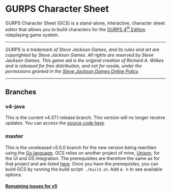 # GURPS Character Sheet

GURPS Character Sheet (GCS) is a stand-alone, interactive, character sheet editor that allows you to build characters
for the [GURPS 4<sup>th</sup> Edition](http://www.sjgames.com/gurps) roleplaying game system.

---

*GURPS is a trademark of Steve Jackson Games, and its rules and art are copyrighted by Steve Jackson Games. All rights
are reserved by Steve Jackson Games. This game aid is the original creation of Richard A. Wilkes and is released for
free distribution, and not for resale, under the permissions granted in the
<a href="http://www.sjgames.com/general/online_policy.html">Steve Jackson Games Online Policy</a>.*

---

## Branches

### v4-java

This is the current v4.37.1 release branch. This version will no longer receive updates. You can access the [source code here](https://github.com/richardwilkes/gcs/tree/v4-java).

### master

This is the unreleased v5.0.0 branch for the new version being rewritten using the [Go language](http://go.dev). GCS
relies on another project of mine, [Unison](https://github.com/richardwilkes/unison), for the UI and OS integration. The
prerequisites are therefore the same as for that project and are listed
[here](https://github.com/richardwilkes/unison/blob/main/README.md). Once you have the prerequistes, you can build GCS
by running the build script: `./build.sh`. Add a `-h` to see available options.

#### [Remaining issues for v5](https://github.com/richardwilkes/gcs/milestone/1)
